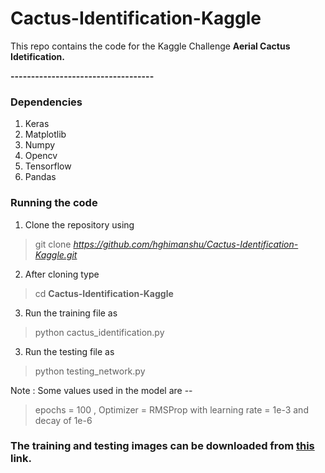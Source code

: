 # Cactus-Identification-Kaggle

This repo contains the code for the Kaggle Challenge **Aerial Cactus Idetification.**

**-----------------------------------**
### Dependencies
1. Keras
2. Matplotlib
3. Numpy
4. Opencv
5. Tensorflow
6. Pandas

### Running the code

1. Clone the repository using 
> git clone *https://github.com/hghimanshu/Cactus-Identification-Kaggle.git*

2. After cloning type 
> cd **Cactus-Identification-Kaggle**

3. Run the training file as 
> python cactus_identification.py

3. Run the testing file as 
> python testing_network.py

Note : Some values used in the model are --
> epochs = 100 , 
> Optimizer = RMSProp with learning rate = 1e-3 and decay of 1e-6

### The training and testing images can be downloaded from [this](https://drive.google.com/open?id=1RpJX5b2Xcs6TbMLgNNXBp8O5qYpW64Ul) link. 
